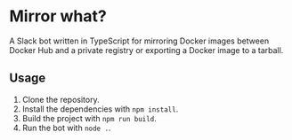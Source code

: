 # Mirror what?  
A Slack bot written in TypeScript for mirroring Docker images between Docker Hub and a private registry or exporting a Docker image to a tarball.  
## Usage  
1. Clone the repository.
2. Install the dependencies with `npm install`.
3. Build the project with `npm run build`.
4. Run the bot with `node .`.